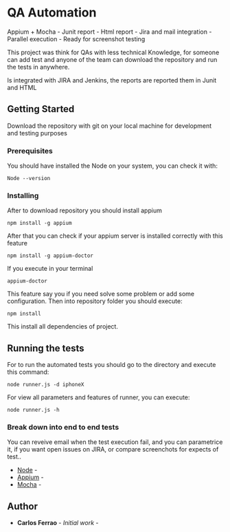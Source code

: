 
# QA Automation

Appium + Mocha - Junit report - Html report - Jira and mail integration - Parallel execution - Ready for screenshot testing

This project was think for QAs with less technical Knowledge, for someone can add test and anyone of the team can download the repository and run the tests in anywhere.

Is integrated with JIRA and Jenkins, the reports are reported them in Junit and HTML

## Getting Started

Download the repository with git on your local machine for development and testing purposes

### Prerequisites

You should have installed the Node on your system, you can check it with:

```
Node --version
```

### Installing

After to download repository you should install appium

```
npm install -g appium
```

After that you can check if your appium server is installed correctly with this feature

```
npm install -g appium-doctor
```

If you execute in your terminal 

```
appium-doctor
```

This feature say you if you need solve some problem or add some configuration. Then into repository folder you should execute:

```
npm install
```
This install all dependencies of project.

## Running the tests

For to run the automated tests you should go to the directory and execute this command:

```
node runner.js -d iphoneX
```
For view all parameters and features of runner, you can execute:

```
node runner.js -h
```
### Break down into end to end tests

You can reveive email when the test execution fail, and you can parametrice it, if you want open issues on JIRA, or compare screenchots for expects of test..


* [Node](https://nodejs.org/en/) - 
* [Appium](http://appium.io/) - 
* [Mocha](https://mochajs.org/) - 


## Author

* **Carlos Ferrao** - *Initial work* - 

